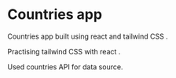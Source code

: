 # Countries app

Countries app built using react and tailwind CSS .

Practising tailwind CSS with react .

Used countries API for data source.
